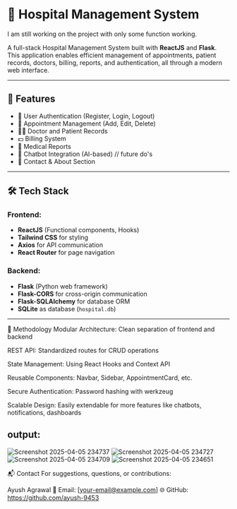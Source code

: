 # 🏥 Hospital Management System

I am still working on the project with only some function working.

A full-stack Hospital Management System built with **ReactJS** and **Flask**. This application enables efficient management of appointments, patient records, doctors, billing, reports, and authentication, all through a modern web interface.

---

## 🚀 Features

- 🔐 User Authentication (Register, Login, Logout)
- 📅 Appointment Management (Add, Edit, Delete)
- 👨‍⚕️ Doctor and Patient Records
- 💵 Billing System
- 📄 Medical Reports
- 💬 Chatbot Integration (AI-based) // future do's
- 📧 Contact & About Section

---

## 🛠️ Tech Stack

### Frontend:
- **ReactJS** (Functional components, Hooks)
- **Tailwind CSS** for styling
- **Axios** for API communication
- **React Router** for page navigation

### Backend:
- **Flask** (Python web framework)
- **Flask-CORS** for cross-origin communication
- **Flask-SQLAlchemy** for database ORM
- **SQLite** as database (`hospital.db`)

---



🧠 Methodology
Modular Architecture: Clean separation of frontend and backend

REST API: Standardized routes for CRUD operations

State Management: Using React Hooks and Context API

Reusable Components: Navbar, Sidebar, AppointmentCard, etc.

Secure Authentication: Password hashing with werkzeug

Scalable Design: Easily extendable for more features like chatbots, notifications, dashboards

## output:
![Screenshot 2025-04-05 234737](https://github.com/user-attachments/assets/8a651ac3-ac0d-4d64-8acf-1399c7c9cd97)
![Screenshot 2025-04-05 234727](https://github.com/user-attachments/assets/d4a1006d-4ad7-4457-9247-3d30e3b6886a)
![Screenshot 2025-04-05 234709](https://github.com/user-attachments/assets/7a7e9b86-dba7-4ca2-bec2-9b43cf511f26)
![Screenshot 2025-04-05 234651](https://github.com/user-attachments/assets/755fd646-4d72-49dd-a13d-0e2d7002aad7)


📬 Contact
For suggestions, questions, or contributions:

Ayush Agrawal
📧 Email: [your-email@example.com]
🌐 GitHub: https://github.com/ayush-9453

